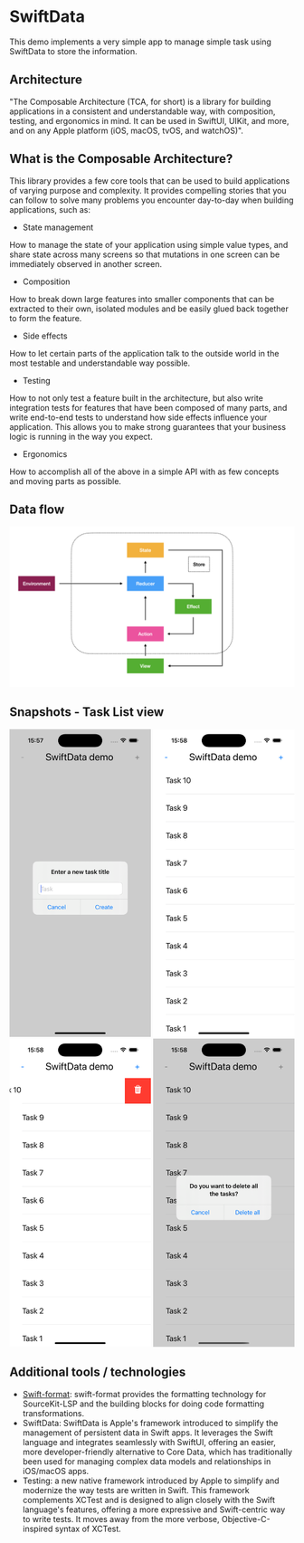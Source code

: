 # SwiftData

This demo implements a very simple app to manage simple task using SwiftData to store the information.


## Architecture

"The Composable Architecture (TCA, for short) is a library for building applications in a consistent and understandable way, with composition, testing, and ergonomics in mind. It can be used in SwiftUI, UIKit, and more, and on any Apple platform (iOS, macOS, tvOS, and watchOS)".


## What is the Composable Architecture?

This library provides a few core tools that can be used to build applications of varying purpose and complexity. It provides compelling stories that you can follow to solve many problems you encounter day-to-day when building applications, such as:

* State management

How to manage the state of your application using simple value types, and share state across many screens so that mutations in one screen can be immediately observed in another screen.

* Composition

How to break down large features into smaller components that can be extracted to their own, isolated modules and be easily glued back together to form the feature.

* Side effects

How to let certain parts of the application talk to the outside world in the most testable and understandable way possible.

* Testing

How to not only test a feature built in the architecture, but also write integration tests for features that have been composed of many parts, and write end-to-end tests to understand how side effects influence your application. This allows you to make strong guarantees that your business logic is running in the way you expect.

* Ergonomics

How to accomplish all of the above in a simple API with as few concepts and moving parts as possible.

## Data flow
<p float="center">
  <img src="https://github.com/rcasanovan/SwiftData/blob/main/Images/TCA_image.001.jpeg"/>
</p>

## Snapshots - Task List view
<p float="left">
  <img src="https://github.com/rcasanovan/SwiftData/blob/main/Images/Simulator%20Screenshot%20-%20iPhone%2016%20Pro%20-%202024-12-05%20at%2015.57.08.png" width="250" />
  <img src="https://github.com/rcasanovan/SwiftData/blob/main/Images/Simulator%20Screenshot%20-%20iPhone%2016%20Pro%20-%202024-12-05%20at%2015.58.09.png" width="250" />
  <img src="https://github.com/rcasanovan/SwiftData/blob/main/Images/Simulator%20Screenshot%20-%20iPhone%2016%20Pro%20-%202024-12-05%20at%2015.58.13.png" width="250" />
  <img src="https://github.com/rcasanovan/SwiftData/blob/main/Images/Simulator%20Screenshot%20-%20iPhone%2016%20Pro%20-%202024-12-05%20at%2015.58.17.png" width="250" /> 
</p>

## Additional tools / technologies
* [Swift-format](https://github.com/apple/swift-format): swift-format provides the formatting technology for SourceKit-LSP and the building blocks for doing code formatting transformations.
* SwiftData: SwiftData is Apple's framework introduced to simplify the management of persistent data in Swift apps. It leverages the Swift language and integrates seamlessly with SwiftUI, offering an easier, more developer-friendly alternative to Core Data, which has traditionally been used for managing complex data models and relationships in iOS/macOS apps.
* Testing: a new native framework introduced by Apple to simplify and modernize the way tests are written in Swift. This framework complements XCTest and is designed to align closely with the Swift language's features, offering a more expressive and Swift-centric way to write tests. It moves away from the more verbose, Objective-C-inspired syntax of XCTest.
